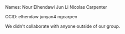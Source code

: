 Names:
Nour Elhendawi
Jun Li 
Nicolas Carpenter

CCID:
elhendaw 
junyan4 
ngcarpen     

We didn't collaborate with anyone outside of our group.
